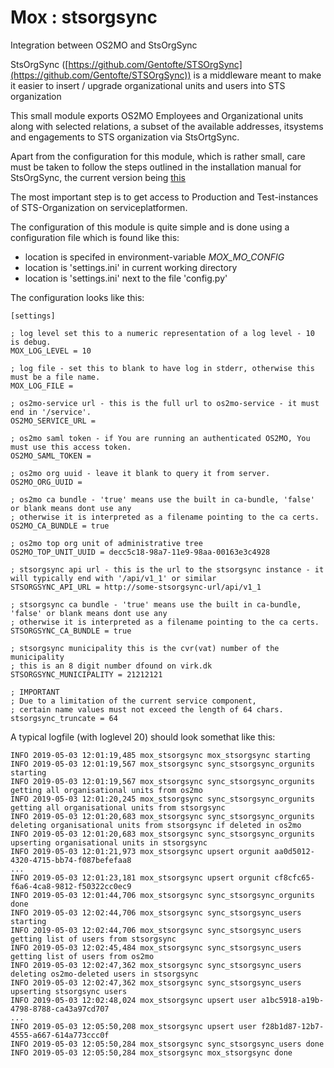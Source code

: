 # Mox : stsorgsync

Integration between OS2MO and StsOrgSync

StsOrgSync ([https://github.com/Gentofte/STSOrgSync](https://github.com/Gentofte/STSOrgSync)) is a middleware meant to make it easier to 
insert / upgrade organizational units and users into STS organization

This small module exports OS2MO Employees and Organizational units along with selected relations, a subset of the available addresses, itsystems and engagements to STS organization via StsOrtgSync.

Apart from the configuration for this module, which is rather small, care must be taken to follow the steps outlined in the installation manual for StsOrgSync, 
the current version being [this](https://github.com/Gentofte/STSOrgSync/raw/master/Documentation/Installation%20Guide.docx)

The most important step is to get access to Production and Test-instances of STS-Organization on serviceplatformen.

The configuration of this module is quite simple and is done using a configuration file which is found like this:

* location is specifed in environment-variable *MOX_MO_CONFIG*
* location is 'settings.ini' in current working directory
* location is 'settings.ini' next to the file 'config.py'


The configuration looks like this:

    [settings]

    ; log level set this to a numeric representation of a log level - 10 is debug.
    MOX_LOG_LEVEL = 10 

    ; log file - set this to blank to have log in stderr, otherwise this must be a file name. 
    MOX_LOG_FILE =

    ; os2mo-service url - this is the full url to os2mo-service - it must end in '/service'.
    OS2MO_SERVICE_URL = 

    ; os2mo saml token - if You are running an authenticated OS2MO, You must use this access token.
    OS2MO_SAML_TOKEN =

    ; os2mo org uuid - leave it blank to query it from server. 
    OS2MO_ORG_UUID = 
    
    ; os2mo ca bundle - 'true' means use the built in ca-bundle, 'false' or blank means dont use any
    ; otherwise it is interpreted as a filename pointing to the ca certs.
    OS2MO_CA_BUNDLE = true

    ; os2mo top org unit of administrative tree 
    OS2MO_TOP_UNIT_UUID = decc5c18-98a7-11e9-98aa-00163e3c4928

    ; stsorgsync api url - this is the url to the stsorgsync instance - it will typically end with '/api/v1_1' or similar 
    STSORGSYNC_API_URL = http://some-stsorgsync-url/api/v1_1

    ; stsorgsync ca bundle - 'true' means use the built in ca-bundle, 'false' or blank means dont use any
    ; otherwise it is interpreted as a filename pointing to the ca certs.
    STSORGSYNC_CA_BUNDLE = true

    ; stsorgsync municipality this is the cvr(vat) number of the municipality
    ; this is an 8 digit number dfound on virk.dk
    STSORGSYNC_MUNICIPALITY = 21212121

    ; IMPORTANT
    ; Due to a limitation of the current service component,
    ; certain name values must not exceed the length of 64 chars.
    stsorgsync_truncate = 64


A typical logfile (with loglevel 20) should look somethat like this:

    INFO 2019-05-03 12:01:19,485 mox_stsorgsync mox_stsorgsync starting
    INFO 2019-05-03 12:01:19,567 mox_stsorgsync sync_stsorgsync_orgunits starting
    INFO 2019-05-03 12:01:19,567 mox_stsorgsync sync_stsorgsync_orgunits getting all organisational units from os2mo
    INFO 2019-05-03 12:01:20,245 mox_stsorgsync sync_stsorgsync_orgunits getting all organisational units from stsorgsync
    INFO 2019-05-03 12:01:20,683 mox_stsorgsync sync_stsorgsync_orgunits deleting organisational units from stsorgsync if deleted in os2mo
    INFO 2019-05-03 12:01:20,683 mox_stsorgsync sync_stsorgsync_orgunits upserting organisational units in stsorgsync
    INFO 2019-05-03 12:01:21,973 mox_stsorgsync upsert orgunit aa0d5012-4320-4715-bb74-f087befefaa8
    ...
    INFO 2019-05-03 12:01:23,181 mox_stsorgsync upsert orgunit cf8cfc65-f6a6-4ca8-9812-f50322cc0ec9
    INFO 2019-05-03 12:01:44,706 mox_stsorgsync sync_stsorgsync_orgunits done
    INFO 2019-05-03 12:02:44,706 mox_stsorgsync sync_stsorgsync_users starting
    INFO 2019-05-03 12:02:44,706 mox_stsorgsync sync_stsorgsync_users getting list of users from stsorgsync
    INFO 2019-05-03 12:02:45,484 mox_stsorgsync sync_stsorgsync_users getting list of users from os2mo
    INFO 2019-05-03 12:02:47,362 mox_stsorgsync sync_stsorgsync_users deleting os2mo-deleted users in stsorgsync
    INFO 2019-05-03 12:02:47,362 mox_stsorgsync sync_stsorgsync_users upserting stsorgsync users
    INFO 2019-05-03 12:02:48,024 mox_stsorgsync upsert user a1bc5918-a19b-4798-8788-ca43a97cd707
    ...
    INFO 2019-05-03 12:05:50,208 mox_stsorgsync upsert user f28b1d87-12b7-4555-a667-614a773ccc0f
    INFO 2019-05-03 12:05:50,284 mox_stsorgsync sync_stsorgsync_users done
    INFO 2019-05-03 12:05:50,284 mox_stsorgsync mox_stsorgsync done


